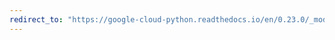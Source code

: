 ```yaml
---
redirect_to: "https://google-cloud-python.readthedocs.io/en/0.23.0/_modules/google/cloud/credentials.html"
---
```

